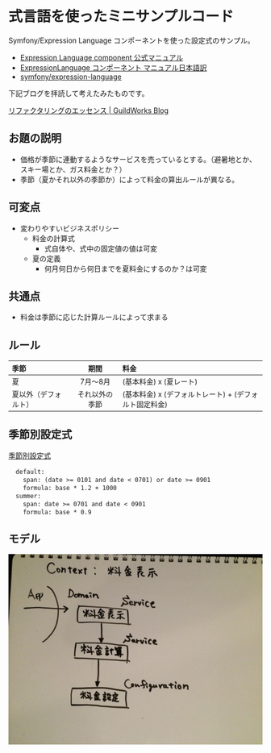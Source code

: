 式言語を使ったミニサンプルコード
================


Symfony/Expression Language コンポーネントを使った設定式のサンプル。

- [Expression Language component 公式マニュアル](http://symfony.com/doc/current/components/expression_language/index.html)
- [ExpressionLanguage コンポーネント マニュアル日本語訳](http://docs.symfony.gr.jp/symfony2/components/expression_language/introduction.html)
- [symfony/expression-language](https://github.com/symfony/expression-language)


下記ブログを拝読して考えたみたものです。

[リファクタリングのエッセンス | GuildWorks Blog](http://blog.guildworks.jp/2014/09/09/%E3%82%B3%E3%83%BC%E3%83%89%E3%81%AE%E8%A8%AD%E8%A8%88%E6%94%B9%E5%96%84%E3%81%AE%E3%82%A8%E3%83%83%E3%82%BB%E3%83%B3%E3%82%B9/)


## お題の説明

- 価格が季節に連動するようなサービスを売っているとする。（避暑地とか、スキー場とか、ガス料金とか？）
- 季節（夏かそれ以外の季節か）によって料金の算出ルールが異なる。


## 可変点

- 変わりやすいビジネスポリシー
  - 料金の計算式
    - 式自体や、式中の固定値の値は可変
  - 夏の定義
    - 何月何日から何日までを夏料金にするのか？は可変


## 共通点

- 料金は季節に応じた計算ルールによって求まる


## ルール

| 季節  | 期間        | 料金 |
|:----|:-----------:|:-----|
| 夏               | 7月〜8月 |(基本料金) x (夏レート) |
| 夏以外（デフォルト）| それ以外の季節 | (基本料金) x (デフォルトレート) + (デフォルト固定料金) |


## 季節別設定式

[季節別設定式](https://github.com/kumamidori/Sample.ExpressionLanguage/blob/master/app/config/charge.yml)

```
  default:
    span: (date >= 0101 and date < 0701) or date >= 0901
    formula: base * 1.2 + 1000
  summer:
    span: date >= 0701 and date < 0901
    formula: base * 0.9
```

## モデル

![式言語サンプルのモデル](./images/expression_lang_class_diagram.jpg)
